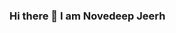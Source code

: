 ### Hi there 👋 I am Novedeep Jeerh 

<!--
**NovedeepJeerh/novedeepjeerh** is a ✨ _special_ ✨ repository because its `README.md` (this file) appears on your GitHub profile.

Here are some ideas to get you started:

- 🔭 I’m currently working on React Native...
- 🌱 I’m currently learning React js...
- 👯 I’m looking to collaborate on ...
- 🤔 I’m looking for help with ...
- 💬 Ask me about react js...
- 📫 How to reach me: Instagram LinkedIn
- 😄 Pronouns: ...
- ⚡ Fun fact: ...
-->
